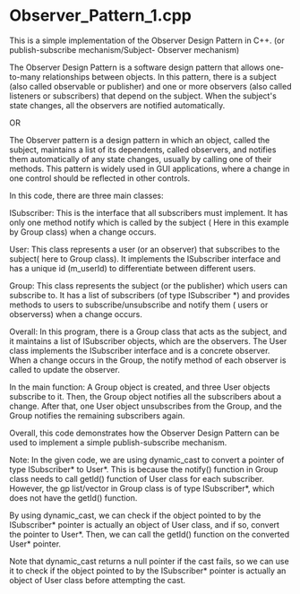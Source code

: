 Observer_Pattern_1.cpp
===================================

This is a simple implementation of the Observer Design Pattern in C++. (or publish-subscribe mechanism/Subject- Observer mechanism)

The Observer Design Pattern is a software design pattern that allows one-to-many relationships between objects. In this pattern, there is a subject (also called observable or publisher) and one or more observers (also called listeners or subscribers) that depend on the subject. When the subject's state changes, all the observers are notified automatically.

OR


The Observer pattern is a design pattern in which an object, called the subject, maintains a list of its dependents, called observers, and notifies them automatically of any state changes, usually by calling one of their methods.
This pattern is widely used in GUI applications, where a change in one control should be reflected in other controls.

In this code, there are three main classes:

ISubscriber: This is the interface that all subscribers must implement. It has only one method notify which is called by the subject ( Here in this example by Group class) when a change occurs.

User: This class represents a user (or an observer) that subscribes to the subject( here to Group class). It implements the ISubscriber interface and has a unique id (m_userId) to differentiate between different users.

Group: This class represents the subject (or the publisher) which users can subscribe to. It has a list of subscribers (of type ISubscriber *) and provides methods to users to subscribe/unsubscribe  and notify them ( users or observerss) when a change occurs.

Overall:
In this program, there is a Group class that acts as the subject, and it maintains a list of ISubscriber objects, which are the observers. The User class implements the ISubscriber interface and is a concrete observer. When a change occurs in the Group, the notify method of each observer is called to update the observer.

In the main function:
A Group object is created, and three User objects subscribe to it. Then, the Group object notifies all the subscribers about a change. After that, one User object unsubscribes from the Group, and the Group notifies the remaining subscribers again.

Overall, this code demonstrates how the Observer Design Pattern can be used to implement a simple publish-subscribe mechanism.

Note:
In the given code, we are using dynamic_cast to convert a pointer of type ISubscriber* to User*. This is because the notify() function in Group class needs to call getId() function of User class for each subscriber. However, the gp list/vector in Group class is of type ISubscriber*, which does not have the getId() function.

By using dynamic_cast, we can check if the object pointed to by the ISubscriber* pointer is actually an object of User class, and if so, convert the pointer to User*. Then, we can call the getId() function on the converted User* pointer.

Note that dynamic_cast returns a null pointer if the cast fails, so we can use it to check if the object pointed to by the ISubscriber* pointer is actually an object of User class before attempting the cast.